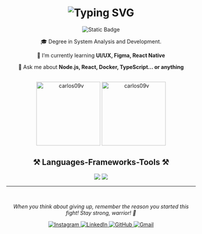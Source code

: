 <!--
**carlos09v/carlos09v** is a ✨ _special_ ✨ repository because its `README.md` (this file) appears on your GitHub profile.-->

<!-- https://readme-typing-svg.demolab.com/demo/ -->
<h1 align="center">
  <img src="https://readme-typing-svg.demolab.com?font=Fira+Code&pause=1000&color=30D249&center=true&vCenter=true&width=600&lines=Hi+There+%F0%9F%91%8B+I'm+Carlos+Vinicius!" alt="Typing SVG" />
</h1>

<!-- ![visitor badge](https://visitor-badge.laobi.icu/badge?page_id=carlos09v.carlos09v&left_color=red&right_color=green) -->


<div align="center">

  ![Static Badge](https://img.shields.io/badge/%F0%9F%98%84-Full%20Stack%20Developer-purple)

  🎓 Degree in System Analysis and Development.

  🌱 I’m currently learning **UI/UX, Figma, React Native**

  💬 Ask me about **Node.js, React, Docker, TypeScript... or anything**

</div>


<!-- GitHub Stats -->
<!-- https://git.io/streak-stats -->
<br>
<div align="center">
  <img src="https://github-readme-stats.vercel.app/api?username=carlos09v&theme=outrun&show_icons=true&hide_border=false&count_private=true&border_radius=10" alt="carlos09v" height= "170em">
  <img src="https://github-readme-stats.vercel.app/api/top-langs/?username=carlos09v&theme=outrun&show_icons=true&hide_border=false&layout=compact&border_radius=10" alt="carlos09v" height= "170em">
  <!-- <br>
  <img src="https://streak-stats.demolab.com?user=carlos09v&theme=outrun&border_radius=10&mode=weekly" alt="GitHub Streak" height= "170em" /> -->
</div>

<!-- Tecnologias -->
<!-- https://skillicons.dev -->

<h2 align="center">⚒️ Languages-Frameworks-Tools ⚒️</h2>
<div align="center">
    <img src="https://skillicons.dev/icons?i=react,html,css,vscode,github,figma,tailwind,git,prisma" />
    <img src="https://skillicons.dev/icons?i=nodejs,nextjs,python,javascript,typescript,java,spring,mysql,postgres,docker" />
</div>

---

<!-- Redes Sociais -->
<br>
<div align="center">  
  <p align="center"><i>When you think about giving up, remember the reason you started this fight! Stay strong, warrior! 💪</i></p>

  <!-- <h3>📲 Connect with me</h3> -->
  <!-- <a href="..." target="_blank">
    <img src="https://img.shields.io/badge/Portfolio-FF5722?style=for-the-badge&logo=todoist&logoColor=white" target="_blank" /> <!- sqlite, safari, google-chrome are other good icon options --
  </a> -->
  <a href="https://instagram.com/carlos09v" target="_blank">
    <img alt="Instagram" src="https://img.shields.io/badge/@carlos09v-E4405F?style=for-the-badge&logo=Instagram&logoColor=white" />
  </a>
  <a href="https://linkedin.com/in/carlos09v" target="_blank">
    <img alt="LinkedIn" src="https://img.shields.io/badge/linkedin-0077B5?style=for-the-badge&logo=linkedin&logoColor=white"/>
  </a>
  <a href="https://github.com/carlos09v" target="_blank">
    <img alt="GitHub" src="https://img.shields.io/badge/github-100000?style=for-the-badge&logo=github&logoColor=white"/>
  </a>
  <a href="mailto:carlos09v@gmail.com" target="_blank">
    <img alt="Gmail" src="https://img.shields.io/badge/-Gmail-EA4335?style=for-the-badge&logo=gmail&logoColor=white"/>
  </a>
</div>
